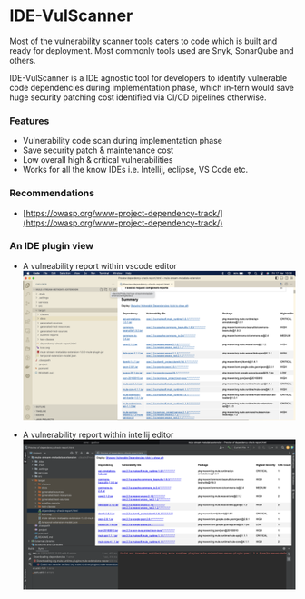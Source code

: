 # IDE-VulScanner

Most of the vulnerability scanner tools caters to code which is built and ready for deployment. Most commonly tools used are Snyk, SonarQube and others.&#x20;

IDE-VulScanner is a IDE agnostic tool for developers to identify vulnerable code dependencies during implementation phase, which in-tern would save huge security patching cost identified via CI/CD pipelines otherwise.

### Features

* Vulnerability code scan during implementation phase
* Save security patch & maintenance cost
* Low overall high & critical vulnerabilities
* Works for all the know IDEs i.e. Intellij, eclipse, VS Code etc.

### Recommendations

* [https://owasp.org/www-project-dependency-track/](https://owasp.org/www-project-dependency-track/)

### An IDE plugin view

* A vulneability report within vscode editor
![vscode](/assets/images/vscode.png)

* A vulnerability report within intellij editor
![intellij](/assets/images/intellij.png)


